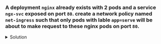 ### A deployment `nginx` already exists with 2 pods and a service `ngx-svc` exposed on port `80`. create a network policy named `net-ingress` such that only pods with lable `app=serve` will be about to make request to these nginx pods on port `80`.

<details><summary>Solution</summary>
  <p>

  ```bash
# Define the NetworkPolicy YAML
k apply -f -<<EOF
apiVersion: networking.k8s.io/v1
kind: NetworkPolicy
metadata:
  name: net-ingress
  namespace: default
spec:
  podSelector:
    matchLabels:
      app: nginx
  policyTypes:
  - Ingress
  ingress:
  - from:
    - podSelector:
        matchLabels:
          app: serve
    ports:
    - protocol: TCP
      port: 80
EOF

# Apply the NetworkPolicy
kubectl create -f network-policy.yaml
  ```

  </p>
</details>